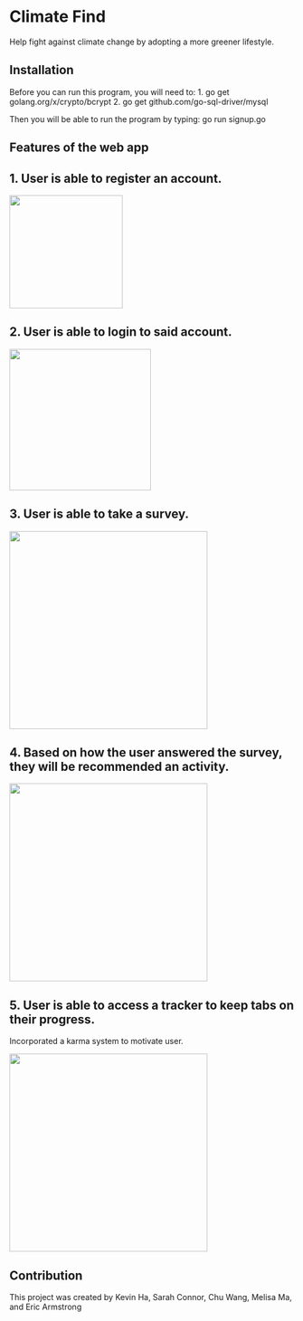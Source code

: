 # Climate Find
Help fight against climate change by adopting a more greener lifestyle.

## Installation
Before you can run this program, you will need to:
    1. go get golang.org/x/crypto/bcrypt
    2. go get github.com/go-sql-driver/mysql

Then you will be able to run the program by typing: 
    go run signup.go

## Features of the web app
## 1. User is able to register an account.
<img src="https://i.imgur.com/GS84oCh.png" width="200"/>

## 2. User is able to login to said account.
<img src="https://i.imgur.com/DFAQ2A6.png" width="250"/>

## 3. User is able to take a survey.
<img src="https://i.imgur.com/uvJL02Y.png" width="350"/>

## 4. Based on how the user answered the survey, they will be recommended an activity.
<img src="https://i.imgur.com/yJeSrx1.png" width="350"/>

## 5. User is able to access a tracker to keep tabs on their progress.
Incorporated a karma system to motivate user.

<img src ="https://i.imgur.com/EWhaXmr.png" width="350"/>


## Contribution
This project was created by Kevin Ha, Sarah Connor, Chu Wang, Melisa Ma, and Eric Armstrong
